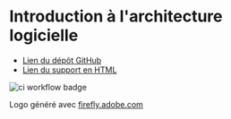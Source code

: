# Introduction à l'architecture logicielle

- [Lien du dépôt GitHub](https://github.com/yostane/cours-archi-logicielle)
- [Lien du support en HTML](https://yostane.github.io/cours-archi-logicielle/)

![ci workflow badge](https://github.com/yostane/cours-archi-logicielle/actions/workflows/ci.yml/badge.svg)

Logo généré avec [firefly.adobe.com](https://firefly.adobe.com/)
